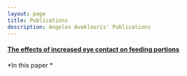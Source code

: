 ```yaml
---
layout: page
title: Publications
description: Angelos Aveklouris' Publications
---
```




#### <u>The effects of increased eye contact on feeding portions</u>
*In this paper *




<!-- Note: this is how to write a comment in HTML. Everything in here won't show up on your webpage.-->

<!--
To increase the size of the title, use fewer # in front of the paper title.
To decrease the size of the title, use more #. 
To remove the italics, remove the * before and after the description
To remove the underline from the title, remove the <u> tags (<u> and </u>)
-->
